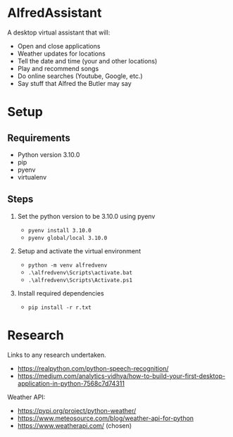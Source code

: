 # AlfredAssistant

A desktop virtual assistant that will:
- Open and close applications
- Weather updates for locations
- Tell the date and time (your and other locations)
- Play and recommend songs
- Do online searches (Youtube, Google, etc.)
- Say stuff that Alfred the Butler may say


# Setup
## Requirements
- Python version 3.10.0
- pip
- pyenv
- virtualenv

## Steps
1. Set the python version to be 3.10.0 using pyenv
    - `pyenv install 3.10.0`
    - `pyenv global/local 3.10.0`

2. Setup and activate the virtual environment
    - `python -m venv alfredvenv`
    - `.\alfredvenv\Scripts\activate.bat`
    - `.\alfredvenv\Scripts\Activate.ps1`

3. Install required dependencies
    - `pip install -r r.txt`


# Research
Links to any research undertaken.

- https://realpython.com/python-speech-recognition/
- https://medium.com/analytics-vidhya/how-to-build-your-first-desktop-application-in-python-7568c7d74311

Weather API:
- https://pypi.org/project/python-weather/
- https://www.meteosource.com/blog/weather-api-for-python
- https://www.weatherapi.com/ (chosen)